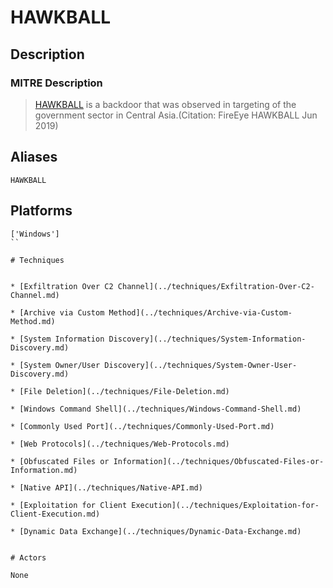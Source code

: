 
# HAWKBALL

## Description

### MITRE Description

> [HAWKBALL](https://attack.mitre.org/software/S0391) is a backdoor that was observed in targeting of the government sector in Central Asia.(Citation: FireEye HAWKBALL Jun 2019)

## Aliases

```
HAWKBALL
```

## Platforms

```
['Windows']
``

# Techniques


* [Exfiltration Over C2 Channel](../techniques/Exfiltration-Over-C2-Channel.md)

* [Archive via Custom Method](../techniques/Archive-via-Custom-Method.md)
    
* [System Information Discovery](../techniques/System-Information-Discovery.md)
    
* [System Owner/User Discovery](../techniques/System-Owner-User-Discovery.md)
    
* [File Deletion](../techniques/File-Deletion.md)
    
* [Windows Command Shell](../techniques/Windows-Command-Shell.md)
    
* [Commonly Used Port](../techniques/Commonly-Used-Port.md)
    
* [Web Protocols](../techniques/Web-Protocols.md)
    
* [Obfuscated Files or Information](../techniques/Obfuscated-Files-or-Information.md)
    
* [Native API](../techniques/Native-API.md)
    
* [Exploitation for Client Execution](../techniques/Exploitation-for-Client-Execution.md)
    
* [Dynamic Data Exchange](../techniques/Dynamic-Data-Exchange.md)
    

# Actors

None
